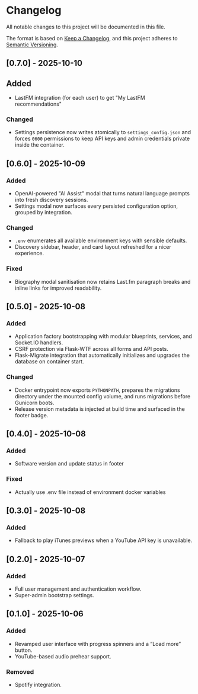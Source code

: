 # Changelog
All notable changes to this project will be documented in this file.

The format is based on [Keep a Changelog](https://keepachangelog.com/en/1.1.0/),
and this project adheres to [Semantic Versioning](https://semver.org/spec/v2.0.0.html).

## [0.7.0] - 2025-10-10
## Added
- LastFM integration (for each user) to get "My LastFM recommendations"

### Changed
- Settings persistence now writes atomically to `settings_config.json` and forces `0600` permissions to keep API keys and admin credentials private inside the container.

## [0.6.0] - 2025-10-09
### Added
- OpenAI-powered "AI Assist" modal that turns natural language prompts into fresh discovery sessions.
- Settings modal now surfaces every persisted configuration option, grouped by integration.

### Changed
- `.env` enumerates all available environment keys with sensible defaults.
- Discovery sidebar, header, and card layout refreshed for a nicer experience.

### Fixed
- Biography modal sanitisation now retains Last.fm paragraph breaks and inline links for improved readability.

## [0.5.0] - 2025-10-08
### Added
- Application factory bootstrapping with modular blueprints, services, and Socket.IO handlers.
- CSRF protection via Flask-WTF across all forms and API posts.
- Flask-Migrate integration that automatically initializes and upgrades the database on container start.

### Changed
- Docker entrypoint now exports `PYTHONPATH`, prepares the migrations directory under the mounted config volume, and runs migrations before Gunicorn boots.
- Release version metadata is injected at build time and surfaced in the footer badge.

## [0.4.0] - 2025-10-08
### Added
- Software version and update status in footer

### Fixed
- Actually use .env file instead of environment docker variables

## [0.3.0] - 2025-10-08
### Added
- Fallback to play iTunes previews when a YouTube API key is unavailable.

## [0.2.0] - 2025-10-07
### Added
- Full user management and authentication workflow.
- Super-admin bootstrap settings.

## [0.1.0] - 2025-10-06
### Added
- Revamped user interface with progress spinners and a “Load more” button.
- YouTube-based audio prehear support.

### Removed
- Spotify integration.
